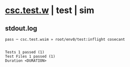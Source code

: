 # [csc.test.w](../../../../../../examples/tests/sdk_tests/math/csc.test.w) | test | sim

## stdout.log
```log
pass ─ csc.test.wsim » root/env0/test:inflight cosecant
 
 
Tests 1 passed (1)
Test Files 1 passed (1)
Duration <DURATION>
```

